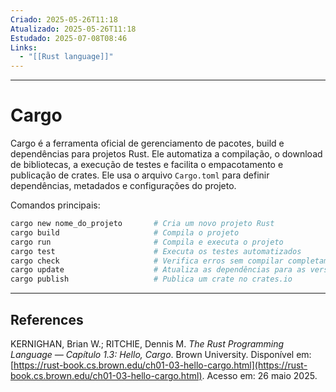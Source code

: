 ```yaml
---
Criado: 2025-05-26T11:18
Atualizado: 2025-05-26T11:18
Estudado: 2025-07-08T08:46
Links:
  - "[[Rust language]]"
---
```

---
# Cargo

Cargo é a ferramenta oficial de gerenciamento de pacotes, build e dependências para projetos Rust. Ele automatiza a compilação, o download de bibliotecas, a execução de testes e facilita o empacotamento e publicação de crates. Ele usa o arquivo `Cargo.toml` para definir dependências, metadados e configurações do projeto.

Comandos principais:

```bash
cargo new nome_do_projeto       # Cria um novo projeto Rust
cargo build                     # Compila o projeto
cargo run                       # Compila e executa o projeto
cargo test                      # Executa os testes automatizados
cargo check                     # Verifica erros sem compilar completamente
cargo update                    # Atualiza as dependências para as versões mais recentes
cargo publish                   # Publica um crate no crates.io
```

---
## References

KERNIGHAN, Brian W.; RITCHIE, Dennis M. _The Rust Programming Language — Capítulo 1.3: Hello, Cargo_. Brown University. Disponível em: [https://rust-book.cs.brown.edu/ch01-03-hello-cargo.html](https://rust-book.cs.brown.edu/ch01-03-hello-cargo.html). Acesso em: 26 maio 2025.